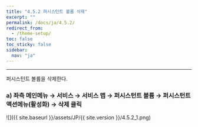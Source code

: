 ```yaml
---
title: "4.5.2 퍼시스턴트 볼륨 삭제"
excerpt: ""
permalink: /docs/ja/4.5.2/
redirect_from:
  - /theme-setup/
toc: false
toc_sticky: false
sidebar:
  nav: "ja"
---
```


---
퍼시스턴트 볼륨을 삭제한다.

### a\) 좌측 메인메뉴 → 서비스 → 서비스 맵 → 퍼시스턴트 볼륨 → 퍼시스턴트 액션메뉴\(활성화\) → 삭제 클릭
![]({{ site.baseurl }}/assets/JP/{{ site.version }}/4.5.2_1.png)
